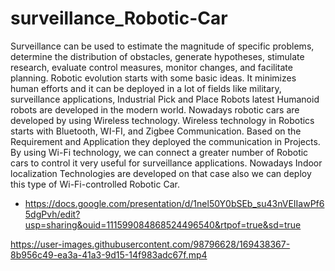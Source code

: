 # surveillance_Robotic-Car

Surveillance can be used to estimate the magnitude of specific problems, determine the
distribution of obstacles, generate hypotheses, stimulate research, evaluate control measures,
monitor changes, and facilitate planning.
Robotic evolution starts with some basic ideas. It minimizes human efforts and it can be
deployed in a lot of fields like military, surveillance applications, Industrial Pick and Place
Robots latest Humanoid robots are developed in the modern world. Nowadays robotic cars
are developed by using Wireless technology. Wireless technology in Robotics starts with
Bluetooth, WI-FI, and Zigbee Communication. Based on the Requirement and Application
they deployed the communication in Projects. By using Wi-Fi technology, we can connect a
greater number of Robotic cars to control it very useful for surveillance applications. Nowadays Indoor localization Technologies are developed on that case also we can deploy this
type of Wi-Fi-controlled Robotic Car.

- https://docs.google.com/presentation/d/1nel50Y0bSEb_su43nVEIIawPf65dgPvh/edit?usp=sharing&ouid=111599084868524496540&rtpof=true&sd=true

https://user-images.githubusercontent.com/98796628/169438367-8b956c49-ea3a-41a3-9d15-14f983adc67f.mp4

